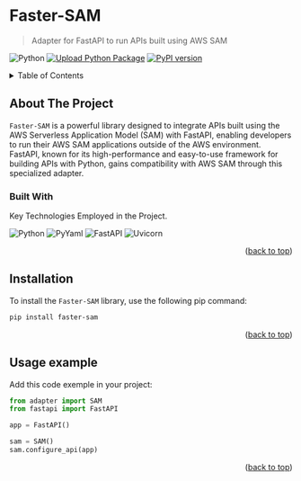 # Faster-SAM

> Adapter for FastAPI to run APIs built using AWS SAM

![Python](https://img.shields.io/badge/python-3.8%20%7C%203.9%20%7C%203.10%20%7C%203.11%20%7C%203.12-blue)
[![Upload Python Package](https://github.com/noverde/fastapi-sam-adapter/actions/workflows/publish.yml/badge.svg)](https://github.com/noverde/fastapi-sam-adapter/actions/workflows/publish.yml)
[![PyPI version](https://badge.fury.io/py/example.svg)](https://badge.fury.io/py/example)

<a name="readme-top"></a>

<details>
  <summary>Table of Contents</summary>
  <ol>
    <li>
      <a href="#about-the-project">About The Project</a>
      <ul>
        <li><a href="#built-with">Built With</a></li>
      </ul>
    </li>
    <li><a href="#installation">Installation</a></li>
    <li><a href="#usage-example">Usage example</a></li>
  </ol>
</details>

## About The Project

```Faster-SAM``` is a powerful library designed to integrate APIs built using the AWS Serverless Application Model (SAM) with FastAPI, enabling developers to run their AWS SAM applications outside of the AWS environment. FastAPI, known for its high-performance and easy-to-use framework for building APIs with Python, gains compatibility with AWS SAM through this specialized adapter.

### Built With

Key Technologies Employed in the Project.

![Python](https://img.shields.io/badge/Python-black?style=for-the-badge&logo=python)
![PyYaml](https://img.shields.io/badge/PyYaml-black?style=for-the-badge&logo=yaml)
![FastAPI](https://img.shields.io/badge/Fast%20API%20-black?style=for-the-badge&logo=fastapi)
![Uvicorn](https://img.shields.io/badge/Uvicorn-black?style=for-the-badge)

<p align="right">(<a href="#readme-top">back to top</a>)</p>

## Installation

To install the ```Faster-SAM``` library, use the following pip command:

   ```sh
   pip install faster-sam
   ```

<p align="right">(<a href="#readme-top">back to top</a>)</p>

## Usage example

Add this code exemple in your project:

   ```python
   from adapter import SAM
   from fastapi import FastAPI

   app = FastAPI()

   sam = SAM()
   sam.configure_api(app)
   ```

<p align="right">(<a href="#readme-top">back to top</a>)</p>
